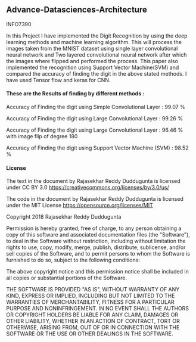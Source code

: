 ## Advance-Datasciences-Architecture
INFO7390

In this Project I have implemented the Digit Recognition by using the deep learning methods and machine learning algorithm. This will process the images taken from the MNIST dataset using single layer convolutional neural network and Two layered convolutional neural network after which the images where flipped and performed the process. This paper also implemented the recognition using Support Vector Machine(SVM) and compared the accuracy of finding the digit in the above stated methods. I have used Tensor flow and keras for CNN.

#### These are the Results of finding by different methods :

Accuracy of Finding the digit using Simple Convolutional Layer                : 99.07 %

Accuracy of Finding the digit using Large Convolutional Layer                   : 99.26 %

Accuracy of Finding the digit using Large Convolutional Layer                   : 96.46 %
with image flip of degree 180 

Accuracy of Finding the digit using Support Vector Machine (SVM)            : 98.52 %

#### License

The text in the document by Rajasekhar Reddy Duddugunta is licensed under CC BY 3.0 https://creativecommons.org/licenses/by/3.0/us/

The code in the document by Rajasekhar Reddy Duddugunta is licensed under the MIT License https://opensource.org/licenses/MIT

Copyright 2018 Rajasekhar Reddy Duddugunta

Permission is hereby granted, free of charge, to any person obtaining a copy of this software and associated documentation files (the "Software"), to deal in the Software without restriction, including without limitation the rights to use, copy, modify, merge, publish, distribute, sublicense, and/or sell copies of the Software, and to permit persons to whom the Software is furnished to do so, subject to the following conditions:

The above copyright notice and this permission notice shall be included in all copies or substantial portions of the Software.

THE SOFTWARE IS PROVIDED "AS IS", WITHOUT WARRANTY OF ANY KIND, EXPRESS OR IMPLIED, INCLUDING BUT NOT LIMITED TO THE WARRANTIES OF MERCHANTABILITY, FITNESS FOR A PARTICULAR PURPOSE AND NONINFRINGEMENT. IN NO EVENT SHALL THE AUTHORS OR COPYRIGHT HOLDERS BE LIABLE FOR ANY CLAIM, DAMAGES OR OTHER LIABILITY, WHETHER IN AN ACTION OF CONTRACT, TORT OR OTHERWISE, ARISING FROM, OUT OF OR IN CONNECTION WITH THE SOFTWARE OR THE USE OR OTHER DEALINGS IN THE SOFTWARE.
